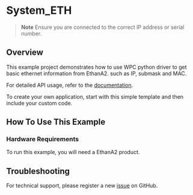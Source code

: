 # System_ETH
> **Note**
> Ensure you are connected to the correct IP address or serial number.

## Overview

This example project demonstrates how to use WPC python driver to get basic ethernet information from EthanA2.
such as IP, submask and MAC.

For detailed API usage, refer to the [documentation](https://wpc-systems-ltd.github.io/WPC_Python_driver_release/).

To create your own application, start with this simple template and then include your custom code.

## How To Use This Example

### Hardware Requirements

To run this example, you will need a EthanA2 product.

## Troubleshooting

For technical support, please register a new [issue](https://github.com/WPC-Systems-Ltd/WPC_Python_driver_release/issues) on GitHub.